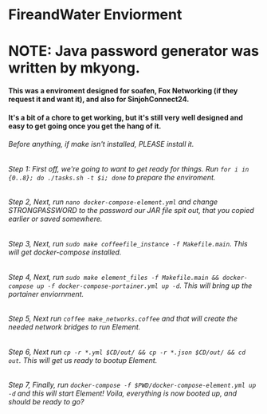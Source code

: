 # FireandWater Enviorment
# NOTE: Java password generator was written by mkyong.

#### This was a enviroment designed for soafen, Fox Networking (if they request it and want it), and also for SinjohConnect24.

#### It's a bit of a chore to get working, but it's still very well designed and easy to get going once you get the hang of it.

###### Before anything, if make isn't installed, PLEASE install it.
###### Step 1: First off, we're going to want to get ready for things. Run ``for i in {0..8}; do ./tasks.sh -t $i; done`` to prepare the enviroment.
###### Step 2, Next, run ``nano docker-compose-element.yml`` and change STRONGPASSWORD to the password our JAR file spit out, that you copied earlier or saved somewhere.
###### Step 3, Next, run ``sudo make coffeefile_instance -f Makefile.main``. This will get docker-compose installed.
###### Step 4, Next, run ``sudo make element_files -f Makefile.main && docker-compose up -f docker-compose-portainer.yml up -d``. This will bring up the portainer enviornment.
###### Step 5, Next run ``coffee make_networks.coffee`` and that will create the needed network bridges to run Element.
###### Step 6, Next run ``cp -r *.yml $CD/out/ && cp -r *.json $CD/out/ && cd out``. This will get us ready to bootup Element.
###### Step 7, Finally, run ``docker-compose -f $PWD/docker-compose-element.yml up -d`` and this will start Element! Voila, everything is now booted up, and should be ready to go?
